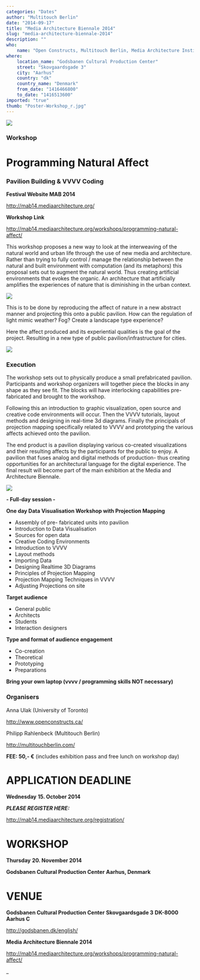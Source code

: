 ```yaml
---
categories: "Dates"
author: "Multitouch Berlin"
date: "2014-09-17"
title: "Media Architecture Biennale 2014"
slug: "media-architecture-biennale-2014"
description: ""
who: 
    name: "Open Constructs, Multitouch Berlin, Media Architecture Institute"
where: 
    location_name: "Godsbanen Cultural Production Center"
    street: "Skovgaardsgade 3"
    city: "Aarhus"
    country: "dk"
    country_name: "Denmark"
    from_date: "1416466800"
    to_date: "1416513600"
imported: "true"
thumb: "Poster-Workshop_r.jpg"
---
```



![](Poster-Workshop_r.jpg) 


###  Workshop
#  Programming Natural Affect
###  Pavilion Building & VVVV Coding
**Festival Website MAB 2014**

<http://mab14.mediaarchitecture.org/>

**Workshop Link**

<http://mab14.mediaarchitecture.org/workshops/programming-natural-affect/>


This workshop proposes a new way to look at the interweaving of the natural world and urban life through the use of new media and architecture. Rather than trying to fully control / manage the relationship between the natural and built environment with computation (and its metaphors) this proposal sets out to augment the natural world. Thus creating artificial environments that evokes the organic. An architecture that artificially amplifies the experiences of nature that is diminishing in the urban context.

![](VVVV-07.jpg)
<!--break-->
This is to be done by reproducing the affect of nature in a new abstract manner and projecting this onto a public pavilion. How can the regulation of light mimic weather? Fog? Create a landscape type experience?

Here the affect produced and its experiential qualities is the goal of the project. Resulting in a new type of public pavilion/infrastructure for cities.

![](VVVV-04.jpg)

###  **Execution**
The workshop sets out to physically produce a small prefabricated pavilion. Participants and workshop organizers will together piece the blocks in any shape as they see fit. The blocks will have interlocking capabilities pre-fabricated and brought to the workshop. 

Following this an introduction to graphic visualization, open source and creative code environments will occur. Then the VVVV tutorials, layout methods and designing in real-time 3d diagrams. Finally the principals of projection mapping specifically related to VVVV and prototyping the various affects achieved onto the pavilion.

The end product is a pavilion displaying various co-created visualizations and their resulting affects by the participants for the public to enjoy. A pavilion that fuses analog and digital methods of production- thus creating opportunities for an architectural language for the digital experience. The final result will become part of the main exhibition at the Media and Architecture Biennale.


![](VVVV-01.jpg) 




**- Full-day session -**

**One day Data Visualisation Workshop with Projection Mapping**

* Assembly of pre- fabricated units into pavilion
* Introduction to Data Visualisation
* Sources for open data
* Creative Coding Environments
* Introduction to VVVV
* Layout methods
* Importing Data
* Designing Realtime 3D Diagrams
* Principles of Projection Mapping
* Projection Mapping Techniques in VVVV
* Adjusting Projections on site

**Target audience**

* General public
* Architects
* Students
* Interaction designers

**Type and format of audience engagement**

* Co-creation
* Theoretical
* Prototyping
* Preparations
 
**Bring your own laptop (vvvv / programming skills NOT necessary)**

###  **Organisers**
Anna Ulak (University of Toronto)

<http://www.openconstructs.ca/>

Philipp Rahlenbeck (Multitouch Berlin)

<http://multitouchberlin.com/>


**FEE: 50,- €** (includes exhibition pass and free lunch on workshop day)

 
#  **APPLICATION DEADLINE**
**Wednesday**
**15. October 2014**

***PLEASE REGISTER HERE:***

<http://mab14.mediaarchitecture.org/registration/>


#  **WORKSHOP**
**Thursday**
**20. November 2014**

**Godsbanen Cultural Production Center**
**Aarhus, Denmark**

#  **VENUE**
**Godsbanen Cultural Production Center**
**Skovgaardsgade 3**
**DK-8000 Aarhus C**


<http://godsbanen.dk/english/>



**Media Architecture Biennale 2014**

<http://mab14.mediaarchitecture.org/workshops/programming-natural-affect/>






_